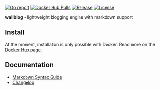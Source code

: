 [![Go report](https://goreportcard.com/badge/github.com/lcomrade/wallblog)](https://goreportcard.com/report/github.com/lcomrade/wallblog)
[![Docker Hub Pulls](https://img.shields.io/docker/pulls/lcomrade/wallblog)](https://hub.docker.com/r/lcomrade/wallblog)
[![Release](https://img.shields.io/github/v/release/lcomrade/wallblog)](https://github.com/lcomrade/wallblog/releases/latest)
[![License](https://img.shields.io/github/license/lcomrade/wallblog)](LICENSE)

**wallblog** - lightweight blogging engine with markdown support.

## Install
At the moment, installation is only possible with Docker.
Read more on the [Docker Hub page](https://hub.docker.com/r/lcomrade/wallblog).

## Documentation
- [Markdown Syntax Guide](https://github.com/lcomrade/md2html/blob/main/docs/syntax_guide.md)
- [Changelog](CHANGELOG.md)
